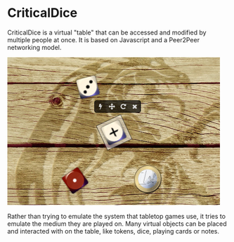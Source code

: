# CriticalDice

CriticalDice is a virtual "table" that can be accessed and modified by multiple people at once. It is based on Javascript and a Peer2Peer networking model.

![Screenshot](screenshot.jpg)

Rather than trying to emulate the system that tabletop games use, it tries to emulate the medium they are played on. Many virtual objects can be  placed and interacted with on the table, like tokens, dice, playing cards or notes.
